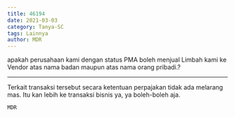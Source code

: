 ```yaml
---
title: 46194
date: 2021-03-03
category: Tanya-SC
tags: Lainnya
author: MDR
---
```


apakah perusahaan kami dengan status PMA boleh menjual Limbah kami ke Vendor atas nama badan maupun atas nama orang pribadi.?

---

Terkait transaksi tersebut secara ketentuan perpajakan tidak ada melarang mas. Itu kan lebih ke transaksi bisnis ya, ya boleh-boleh aja.

`MDR`
